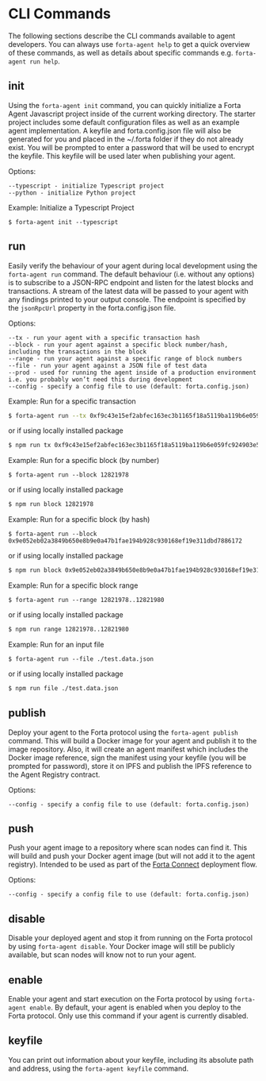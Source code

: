 # CLI Commands

The following sections describe the CLI commands available to agent developers. You can always use `forta-agent help` to get a quick overview of these commands, as well as details about specific commands e.g. `forta-agent run help`.

## init

Using the `forta-agent init` command, you can quickly initialize a Forta Agent Javascript project inside of the current working directory. The starter project includes some default configuration files as well as an example agent implementation. A keyfile and forta.config.json file will also be generated for you and placed in the ~/.forta folder if they do not already exist. You will be prompted to enter a password that will be used to encrypt the keyfile. This keyfile will be used later when publishing your agent.

Options:

```
--typescript - initialize Typescript project
--python - initialize Python project
```

Example: Initialize a Typescript Project

```
$ forta-agent init --typescript
```

## run

Easily verify the behaviour of your agent during local development using the `forta-agent run` command. The default behaviour (i.e. without any options) is to subscribe to a JSON-RPC endpoint and listen for the latest blocks and transactions. A stream of the latest data will be passed to your agent with any findings printed to your output console. The endpoint is specified by the `jsonRpcUrl` property in the forta.config.json file.

Options:

```
--tx - run your agent with a specific transaction hash
--block - run your agent against a specific block number/hash, including the transactions in the block
--range - run your agent against a specific range of block numbers
--file - run your agent against a JSON file of test data
--prod - used for running the agent inside of a production environment i.e. you probably won’t need this during development
--config - specify a config file to use (default: forta.config.json)
```

Example: Run for a specific transaction

```bash
$ forta-agent run --tx 0xf9c43e15ef2abfec163ec3b1165f18a5119ba119b6e059fc924903e5251e3543
```

or if using locally installed package

```bash
$ npm run tx 0xf9c43e15ef2abfec163ec3b1165f18a5119ba119b6e059fc924903e5251e3543
```

Example: Run for a specific block (by number)

```
$ forta-agent run --block 12821978
```

or if using locally installed package

```bash
$ npm run block 12821978
```

Example: Run for a specific block (by hash)

```
$ forta-agent run --block 0x9e052eb02a3849b650e8b9e0a47b1fae194b928c930168ef19e311dbd7886172
```

or if using locally installed package

```bash
$ npm run block 0x9e052eb02a3849b650e8b9e0a47b1fae194b928c930168ef19e311dbd7886172
```

Example: Run for a specific block range

```
$ forta-agent run --range 12821978..12821980
```

or if using locally installed package

```bash
$ npm run range 12821978..12821980
```

Example: Run for an input file

```
$ forta-agent run --file ./test.data.json
```

or if using locally installed package

```bash
$ npm run file ./test.data.json
```

## publish

Deploy your agent to the Forta protocol using the `forta-agent publish` command. This will build a Docker image for your agent and publish it to the image repository. Also, it will create an agent manifest which includes the Docker image reference, sign the manifest using your keyfile (you will be prompted for password), store it on IPFS and publish the IPFS reference to the Agent Registry contract.

Options:

```
--config - specify a config file to use (default: forta.config.json)
```

## push

Push your agent image to a repository where scan nodes can find it. This will build and push your Docker agent image (but will not add it to the agent registry). Intended to be used as part of the [Forta Connect](https://connect.forta.network/) deployment flow.

Options:

```
--config - specify a config file to use (default: forta.config.json)
```

## disable

Disable your deployed agent and stop it from running on the Forta protocol by using `forta-agent disable`. Your Docker image will still be publicly available, but scan nodes will know not to run your agent.

## enable

Enable your agent and start execution on the Forta protocol by using `forta-agent enable`. By default, your agent is enabled when you deploy to the Forta protocol. Only use this command if your agent is currently disabled.

## keyfile

You can print out information about your keyfile, including its absolute path and address, using the `forta-agent keyfile` command.